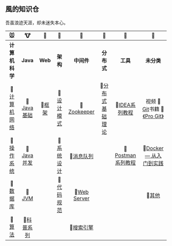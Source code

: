 ## 風的知识仓

吾虽浪迹天涯，却未迷失本心。




|  :mouse:    |    :cow:   |     :tiger:        | :rabbit:   |  :dragon:  |   :snake:   |     :horse:      |    :sheep:      |
| :---------: | :------: | :----------: | :----------: | :----------: | :----------: | :---------: | :----------: |
|                        **计算机科学**                        |                           **Java**                           |                           **Web**                            |                           **架构**                           |                          **中间件**                          |                          **分布式**                          |                           **工具**                           |                          **未分类**                          |
| :construction:[计算机网络](https://github.com/PansonPanson/Java-Notes/blob/master/md/%E8%AE%A1%E7%AE%97%E6%9C%BA%E7%BD%91%E7%BB%9C.md) | :construction:[Java基础](https://github.com/PansonPanson/Java-Notes/blob/master/md/Java%E5%9F%BA%E7%A1%80.md) | :construction:[框架](https://github.com/PansonPanson/Java-Notes/blob/master/md/%E6%A1%86%E6%9E%B6.md) | :construction:[设计模式](https://github.com/PansonPanson/Java-Notes/blob/master/md/%E8%AE%BE%E8%AE%A1%E6%A8%A1%E5%BC%8F.md) | :construction:[Zookeeper](https://github.com/PansonPanson/Java-Notes/blob/master/md/Zookeeper.md) | :construction:[分布式基础理论](https://github.com/PansonPanson/Java-Notes/blob/master/md/%E5%88%86%E5%B8%83%E5%BC%8F.md) | :construction:[IDEA系列教程](https://github.com/judasn/IntelliJ-IDEA-Tutorial) | 视频 :construction:[ Git](https://ww.nowcoder.com/courses/2)书籍 :construction:[《Pro Git》](http://iissnan.com/progit/) |
| :construction:[操作系统](https://github.com/PansonPanson/Java-Notes/blob/master/md/%E6%93%8D%E4%BD%9C%E7%B3%BB%E7%BB%9F.md) | :construction:[Java并发](https://github.com/PansonPanson/Java-Notes/blob/master/md/Java%E5%B9%B6%E5%8F%91.md) |                                                              | :construction:[系统设计](https://github.com/PansonPanson/Java-Notes/blob/master/md/%E7%B3%BB%E7%BB%9F%E8%AE%BE%E8%AE%A1.md) | :construction:[消息队列](https://github.com/PansonPanson/Java-Notes/blob/master/md/%E6%B6%88%E6%81%AF%E9%98%9F%E5%88%97.md) |                                                              | :construction:[Postman系列教程](https://www.jellythink.com/archives/category/tool-tutorials/postman) | :construction:[Docker — 从入门到实践](https://github.com/yeasy/docker_practice/blob/master/SUMMARY.md) |
| :construction:[数据库](https://github.com/PansonPanson/Java-Notes/blob/master/md/%E6%95%B0%E6%8D%AE%E5%BA%93.md) | :construction:[JVM](https://github.com/PansonPanson/Java-Notes/blob/master/md/JVM.md) |                                                              | :construction:[代码规范](https://github.com/alibaba/p3c/blob/master/%E9%98%BF%E9%87%8C%E5%B7%B4%E5%B7%B4Java%E5%BC%80%E5%8F%91%E6%89%8B%E5%86%8C%EF%BC%88%E8%AF%A6%E5%B0%BD%E7%89%88%EF%BC%89.pdf) | :construction:[Web Server](https://github.com/PansonPanson/Java-Notes/blob/master/md/Web%20Server.md) |                                                              |                                                              | :construction:[其他](https://github.com/PansonPanson/Java-Notes/blob/master/md/%E5%85%B6%E4%BB%96.md) |
| :construction:[算法](https://github.com/PansonPanson/Java-Notes/blob/master/md/%E7%AE%97%E6%B3%95.md) | :construction:[科普系列](https://github.com/PansonPanson/Java-Notes/blob/master/md/%E7%A7%91%E6%99%AE%E7%B3%BB%E5%88%97.md) |                                                              |                                                              | :construction:[搜索引擎](https://github.com/PansonPanson/Java-Notes/blob/master/md/%E6%90%9C%E7%B4%A2%E5%BC%95%E6%93%8E.md) |                                                              |                                                              |                                                              |
